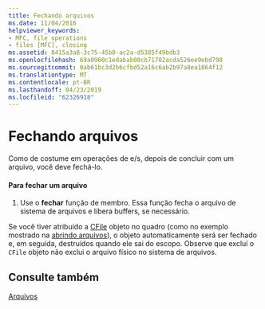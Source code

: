 ```yaml
---
title: Fechando arquivos
ms.date: 11/04/2016
helpviewer_keywords:
- MFC, file operations
- files [MFC], closing
ms.assetid: 8415a3a8-3c75-45b0-ac2a-d5385f49bdb3
ms.openlocfilehash: 69a0960c1edabab00cb71702acda526ee9ebd798
ms.sourcegitcommit: 0ab61bc3d2b6cfbd52a16c6ab2b97a8ea1864f12
ms.translationtype: MT
ms.contentlocale: pt-BR
ms.lasthandoff: 04/23/2019
ms.locfileid: "62326918"
---
```

# <a name="closing-files"></a>Fechando arquivos

Como de costume em operações de e/s, depois de concluir com um arquivo, você deve fechá-lo.

#### <a name="to-close-a-file"></a>Para fechar um arquivo

1. Use o **fechar** função de membro. Essa função fecha o arquivo de sistema de arquivos e libera buffers, se necessário.

Se você tiver atribuído a [CFile](../mfc/reference/cfile-class.md) objeto no quadro (como no exemplo mostrado na [abrindo arquivos](../mfc/opening-files.md)), o objeto automaticamente será ser fechado e, em seguida, destruídos quando ele sai do escopo. Observe que excluí o `CFile` objeto não exclui o arquivo físico no sistema de arquivos.

## <a name="see-also"></a>Consulte também

[Arquivos](../mfc/files-in-mfc.md)
